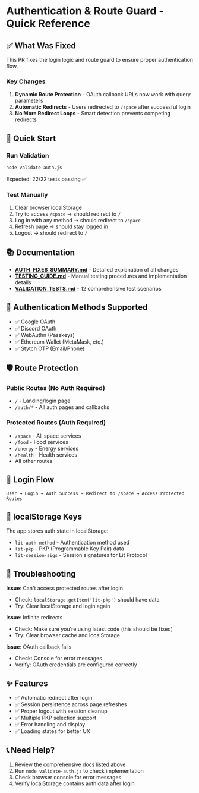 # Authentication & Route Guard - Quick Reference

## ✅ What Was Fixed

This PR fixes the login logic and route guard to ensure proper authentication flow.

### Key Changes
1. **Dynamic Route Protection** - OAuth callback URLs now work with query parameters
2. **Automatic Redirects** - Users redirected to `/space` after successful login
3. **No More Redirect Loops** - Smart detection prevents competing redirects

## 🚀 Quick Start

### Run Validation
```bash
node validate-auth.js
```
Expected: 22/22 tests passing ✅

### Test Manually
1. Clear browser localStorage
2. Try to access `/space` → should redirect to `/`
3. Log in with any method → should redirect to `/space`
4. Refresh page → should stay logged in
5. Logout → should redirect to `/`

## 📚 Documentation

- **[AUTH_FIXES_SUMMARY.md](./AUTH_FIXES_SUMMARY.md)** - Detailed explanation of all changes
- **[TESTING_GUIDE.md](./TESTING_GUIDE.md)** - Manual testing procedures and implementation details
- **[VALIDATION_TESTS.md](./VALIDATION_TESTS.md)** - 12 comprehensive test scenarios

## 🔐 Authentication Methods Supported

- ✅ Google OAuth
- ✅ Discord OAuth  
- ✅ WebAuthn (Passkeys)
- ✅ Ethereum Wallet (MetaMask, etc.)
- ✅ Stytch OTP (Email/Phone)

## 🛡️ Route Protection

### Public Routes (No Auth Required)
- `/` - Landing/login page
- `/auth/*` - All auth pages and callbacks

### Protected Routes (Auth Required)
- `/space` - All space services
- `/food` - Food services
- `/energy` - Energy services
- `/health` - Health services
- All other routes

## 🔄 Login Flow

```
User → Login → Auth Success → Redirect to /space → Access Protected Routes
```

## 📝 localStorage Keys

The app stores auth state in localStorage:
- `lit-auth-method` - Authentication method used
- `lit-pkp` - PKP (Programmable Key Pair) data
- `lit-session-sigs` - Session signatures for Lit Protocol

## 🐛 Troubleshooting

**Issue**: Can't access protected routes after login
- Check: `localStorage.getItem('lit-pkp')` should have data
- Try: Clear localStorage and login again

**Issue**: Infinite redirects
- Check: Make sure you're using latest code (this should be fixed)
- Try: Clear browser cache and localStorage

**Issue**: OAuth callback fails
- Check: Console for error messages
- Verify: OAuth credentials are configured correctly

## ✨ Features

- ✅ Automatic redirect after login
- ✅ Session persistence across page refreshes
- ✅ Proper logout with session cleanup
- ✅ Multiple PKP selection support
- ✅ Error handling and display
- ✅ Loading states for better UX

## 📞 Need Help?

1. Review the comprehensive docs listed above
2. Run `node validate-auth.js` to check implementation
3. Check browser console for error messages
4. Verify localStorage contains auth data after login
